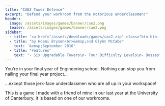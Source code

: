 ```yaml
---
title: "CAE2 Tower Defense"
excerpt: "Defend your workroom from the notorious underclassmen!"
header:
  image: /assets/images/games/banner/cae2.png
  teaser: /assets/images/games/banner/cae2.png
sidebar:
  - title: '<a href="/assets/downloads/games/cae2.zip" class="btn btn--primary">Download <i class="fab fa-fw fa-windows" aria-hidden="true"></i></a>'
  - title: "by Hoani Bryson<br>&emsp;and Glynn McCabe"
    text: '&emsp;September 2010'
  - title: "Features"
    text: "- Six Upgradable Towers\n- Four Difficulty Levels\n- Bosses"
---
```


You’re in your final year of Engineering school. Nothing can stop you from nailing your final year project…

…except those jerk-face underclassmen who are all up in your workspace!

This is a game I made with a friend of mine in our last year at the University of Canterbury. It is based on one of our workrooms.
